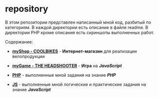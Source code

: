 # repository
В этом репозитории представлен написанный мной код, разбитый по категориям. 
В каждой директории есть описание в файле readme. 
В директории PHP кроме описания есть скриншоты выполненных работ.

Содержание:
* **[myShop - COOLBIKES](https://github.com/segakuz/repository/blob/master/PHP/myShop%20-%20COOLBIKES/readme.md#myshop---coolbikes)** - 
**Интернет-магазин** для реализации велопродукции


* **[myGame - THE HEADSHOOTER](https://github.com/segakuz/repository/tree/master/JS/myGame%20-%20THE%20HEADSHOOTER)** - 
**Игра** на ***JavaScript***

* **[PHP](https://github.com/segakuz/repository/tree/master/PHP)** - 
выполненные мной задания на знание ***PHP***

* **[JS](https://github.com/segakuz/repository/tree/master/JS)** - 
выполненные мной логические и практические задания на знание ***JavaScript***
